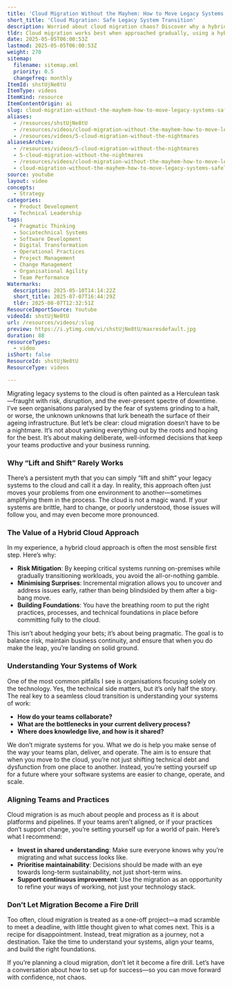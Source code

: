 ```yaml
---
title: 'Cloud Migration Without the Mayhem: How to Move Legacy Systems Safely and Set Your Teams Up for Success'
short_title: 'Cloud Migration: Safe Legacy System Transition'
description: Worried about cloud migration chaos? Discover why a hybrid approach beats “lift and shift” and how to align teams for a seamless, risk-free transition.
tldr: Cloud migration works best when approached gradually, using a hybrid model to reduce risk and avoid simply moving existing problems to the cloud. Success depends on understanding both your technology and how your teams work, aligning people and processes, and focusing on long-term maintainability. Treat migration as an ongoing journey, not a rushed project, and invest in shared understanding and continuous improvement to ensure a smooth transition.
date: 2025-05-05T06:00:53Z
lastmod: 2025-05-05T06:00:53Z
weight: 270
sitemap:
  filename: sitemap.xml
  priority: 0.5
  changefreq: monthly
ItemId: shstUjNe8tU
ItemType: videos
ItemKind: resource
ItemContentOrigin: ai
slug: cloud-migration-without-the-mayhem-how-to-move-legacy-systems-safely-and-set-your-teams-up-for-success
aliases:
  - /resources/shstUjNe8tU
  - /resources/videos/cloud-migration-without-the-mayhem-how-to-move-legacy-systems-safely-and-set-your-teams-up-for-success
  - /resources/videos/5-cloud-migration-without-the-nightmares
aliasesArchive:
  - /resources/videos/5-cloud-migration-without-the-nightmares
  - 5-cloud-migration-without-the-nightmares
  - /resources/videos/cloud-migration-without-the-mayhem-how-to-move-legacy-systems-safely-and-set-your-teams-up-for-success
  - cloud-migration-without-the-mayhem-how-to-move-legacy-systems-safely-and-set-your-teams-up-for-success
source: youtube
layout: video
concepts:
  - Strategy
categories:
  - Product Development
  - Technical Leadership
tags:
  - Pragmatic Thinking
  - Sociotechnical Systems
  - Software Development
  - Digital Transformation
  - Operational Practices
  - Project Management
  - Change Management
  - Organisational Agility
  - Team Performance
Watermarks:
  description: 2025-05-10T14:14:22Z
  short_title: 2025-07-07T16:44:29Z
  tldr: 2025-08-07T12:32:51Z
ResourceImportSource: Youtube
videoId: shstUjNe8tU
url: /resources/videos/:slug
preview: https://i.ytimg.com/vi/shstUjNe8tU/maxresdefault.jpg
duration: 88
resourceTypes:
  - video
isShort: false
ResourceId: shstUjNe8tU
ResourceType: videos

---
```

Migrating legacy systems to the cloud is often painted as a Herculean task—fraught with risk, disruption, and the ever-present spectre of downtime. I’ve seen organisations paralysed by the fear of systems grinding to a halt, or worse, the unknown unknowns that lurk beneath the surface of their ageing infrastructure. But let’s be clear: cloud migration doesn’t have to be a nightmare. It’s not about yanking everything out by the roots and hoping for the best. It’s about making deliberate, well-informed decisions that keep your teams productive and your business running.

### Why “Lift and Shift” Rarely Works

There’s a persistent myth that you can simply “lift and shift” your legacy systems to the cloud and call it a day. In reality, this approach often just moves your problems from one environment to another—sometimes amplifying them in the process. The cloud is not a magic wand. If your systems are brittle, hard to change, or poorly understood, those issues will follow you, and may even become more pronounced.

### The Value of a Hybrid Cloud Approach

In my experience, a hybrid cloud approach is often the most sensible first step. Here’s why:

- **Risk Mitigation**: By keeping critical systems running on-premises while gradually transitioning workloads, you avoid the all-or-nothing gamble.
- **Minimising Surprises**: Incremental migration allows you to uncover and address issues early, rather than being blindsided by them after a big-bang move.
- **Building Foundations**: You have the breathing room to put the right practices, processes, and technical foundations in place before committing fully to the cloud.

This isn’t about hedging your bets; it’s about being pragmatic. The goal is to balance risk, maintain business continuity, and ensure that when you do make the leap, you’re landing on solid ground.

### Understanding Your Systems of Work

One of the most common pitfalls I see is organisations focusing solely on the technology. Yes, the technical side matters, but it’s only half the story. The real key to a seamless cloud transition is understanding your systems of work:

- **How do your teams collaborate?**
- **What are the bottlenecks in your current delivery process?**
- **Where does knowledge live, and how is it shared?**

We don’t migrate systems for you. What we do is help you make sense of the way your teams plan, deliver, and operate. The aim is to ensure that when you move to the cloud, you’re not just shifting technical debt and dysfunction from one place to another. Instead, you’re setting yourself up for a future where your software systems are easier to change, operate, and scale.

### Aligning Teams and Practices

Cloud migration is as much about people and process as it is about platforms and pipelines. If your teams aren’t aligned, or if your practices don’t support change, you’re setting yourself up for a world of pain. Here’s what I recommend:

- **Invest in shared understanding**: Make sure everyone knows why you’re migrating and what success looks like.
- **Prioritise maintainability**: Decisions should be made with an eye towards long-term sustainability, not just short-term wins.
- **Support continuous improvement**: Use the migration as an opportunity to refine your ways of working, not just your technology stack.

### Don’t Let Migration Become a Fire Drill

Too often, cloud migration is treated as a one-off project—a mad scramble to meet a deadline, with little thought given to what comes next. This is a recipe for disappointment. Instead, treat migration as a journey, not a destination. Take the time to understand your systems, align your teams, and build the right foundations.

If you’re planning a cloud migration, don’t let it become a fire drill. Let’s have a conversation about how to set up for success—so you can move forward with confidence, not chaos.
